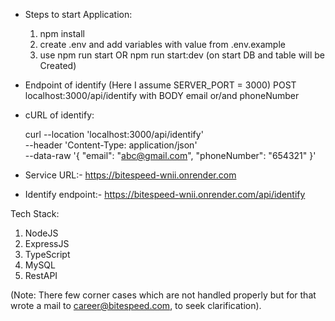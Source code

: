 - Steps to start Application:

  1. npm install
  2. create .env and add variables with value from .env.example
  3. use npm run start OR npm run start:dev (on start DB and table will be Created)

- Endpoint of identify (Here I assume SERVER_PORT = 3000)
  POST localhost:3000/api/identify with BODY email or/and phoneNumber

- cURL of identify:

  curl --location 'localhost:3000/api/identify' \
  --header 'Content-Type: application/json' \
  --data-raw '{
  "email": "abc@gmail.com",
  "phoneNumber": "654321"
  }'

- Service URL:- https://bitespeed-wnii.onrender.com

- Identify endpoint:- https://bitespeed-wnii.onrender.com/api/identify

Tech Stack:

1.  NodeJS
2.  ExpressJS
3.  TypeScript
4.  MySQL
5.  RestAPI

(Note: There few corner cases which are not handled properly but for that wrote a mail to career@bitespeed.com, to seek clarification).

